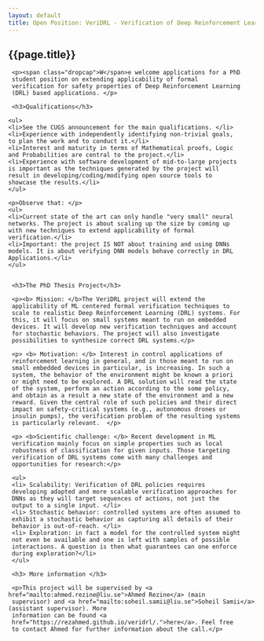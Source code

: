 ```yaml
---
layout: default
title: Open Position: VeriDRL - Verification of Deep Reinforcement Learning Applications
---
```


<div class="post"> <h2> {{page.title}} </h2>

     <p><span class="dropcap">W</span>e welcome applications for a PhD
     student position on extending applicability of formal
     verification for safety properties of Deep Reinforcement Learning
     (DRL) based applications. </p>

     <h3>Qualifications</h3>	

    <ul>
    <li>See the CUGS announcement for the main qualifications. </li>
    <li>Experience with independently identifying non-trivial goals,
    to plan the work and to conduct it.</li>
    <li>Interest and maturity in terms of Mathematical proofs, Logic
    and Probabilities are central to the project.</li>
    <li>Experience with software development of mid-to-large projects
    is important as the techniques generated by the project will
    result in developing/coding/modifying open source tools to
    showcase the results.</li>
    </ul>

    <p>Observe that: </p>
    <ul>
    <li>Current state of the art can only handle "very small" neural
    networks. The project is about scaling up the size by coming up
    with new techniques to extend applicability of formal
    verification.</li>
    <li>Important: the project IS NOT about training and using DNNs
    models. It is about verifying DNN models behave correctly in DRL
    Applications.</li>
    </ul>


     <h3>The PhD Thesis Project</h3>	

     <p><b> Mission: </b>The VeriDRL project will extend the
     applicability of ML centered formal verification techniques to
     scale to realistic Deep Reinforcement Learning (DRL) systems. For
     this, it will focus on small systems meant to run on embedded
     devices. It will develop new verification techniques and account
     for stochastic behaviors. The project will also investigate
     possibilities to synthesize correct DRL systems.</p>

     <p> <b> Motivation: </b> Interest in control applications of
     reinforcement learning in general, and in those meant to run on
     small embedded devices in particular, is increasing. In such a
     system, the behavior of the environment might be known a priori
     or might need to be explored. A DRL solution will read the state
     of the system, perform an action according to the some policy,
     and obtain as a result a new state of the environment and a new
     reward. Given the central role of such policies and their direct
     impact on safety-critical systems (e.g., autonomous drones or
     insulin pumps), the verification problem of the resulting systems
     is particularly relevant.  </p>

     <p> <b>Scientific challenge: </b> Recent development in ML
     verification mainly focus on simple properties such as local
     robustness of classification for given inputs. Those targeting
     verification of DRL systems come with many challenges and
     opportunities for research:</p>

     <ul>
     <li> Scalability: Verification of DRL policies requires
     developing adapted and more scalable verification approaches for
     DNNs as they will target sequences of actions, not just the
     output to a single input. </li>
     <li> Stochastic behavior: controlled systems are often assumed to
     exhibit a stochastic behavior as capturing all details of their
     behavior is out-of-reach. </li>
     <li> Exploration: in fact a model for the controlled system might
     not even be available and one is left with samples of possible
     interactions. A question is then what guarantees can one enforce
     during exploration?</li>
     </ul>

     <h3> More information </h3>

     <p>This project will be supervised by <a href="mailto:ahmed.rezine@liu.se">Ahmed Rezine</a> (main
     supervisor) and <a href="mailto:soheil.samii@liu.se">Soheil Samii</a> (assistant supervisor). More
     information can be found <a
     href="https://rezahmed.github.io/veridrl/.">here</a>. Feel free
     to contact Ahmed for further information about the call.</p>

</div>

